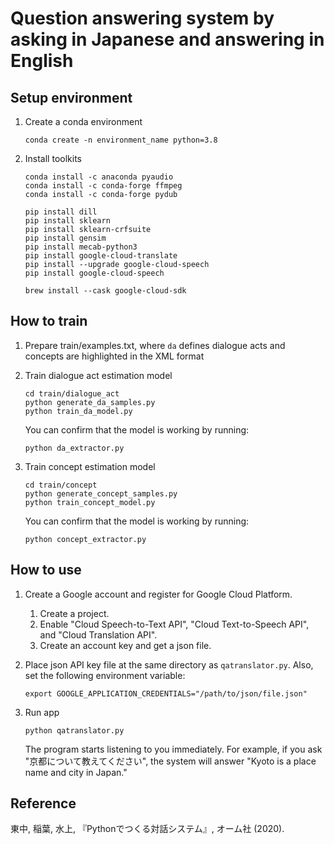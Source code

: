 # Question answering system by asking in Japanese and answering in English

## Setup environment

1. Create a conda environment
	```
	conda create -n environment_name python=3.8
	```

1. Install toolkits

	```
	conda install -c anaconda pyaudio
	conda install -c conda-forge ffmpeg
	conda install -c conda-forge pydub

	pip install dill
	pip install sklearn
	pip install sklearn-crfsuite
	pip install gensim
	pip install mecab-python3
	pip install google-cloud-translate
	pip install --upgrade google-cloud-speech
	pip install google-cloud-speech

	brew install --cask google-cloud-sdk
	```

## How to train

1. Prepare train/examples.txt, where `da` defines dialogue acts and concepts are highlighted in the XML format


1. Train dialogue act estimation model

	```
	cd train/dialogue_act
	python generate_da_samples.py
	python train_da_model.py
	```

	You can confirm that the model is working by running:

	```
	python da_extractor.py
	```

1. Train concept estimation model

	```
	cd train/concept
	python generate_concept_samples.py
	python train_concept_model.py
	```

	You can confirm that the model is working by running:

	```
	python concept_extractor.py
	```

## How to use

1. Create a Google account and register for Google Cloud Platform.
	1. Create a project.
	1. Enable "Cloud Speech-to-Text API", "Cloud Text-to-Speech API", and "Cloud Translation API".
	1. Create an account key and get a json file.

1. Place json API key file at the same directory as `qatranslator.py`. Also, set the following environment variable:

	```
	export GOOGLE_APPLICATION_CREDENTIALS="/path/to/json/file.json"
	```

1. Run app

	```
	python qatranslator.py
	```

	The program starts listening to you immediately.
	For example, if you ask "京都について教えてください", the system will answer "Kyoto is a place name and city in Japan."


## Reference

東中, 稲葉, 水上, 『Pythonでつくる対話システム』, オーム社 (2020).
